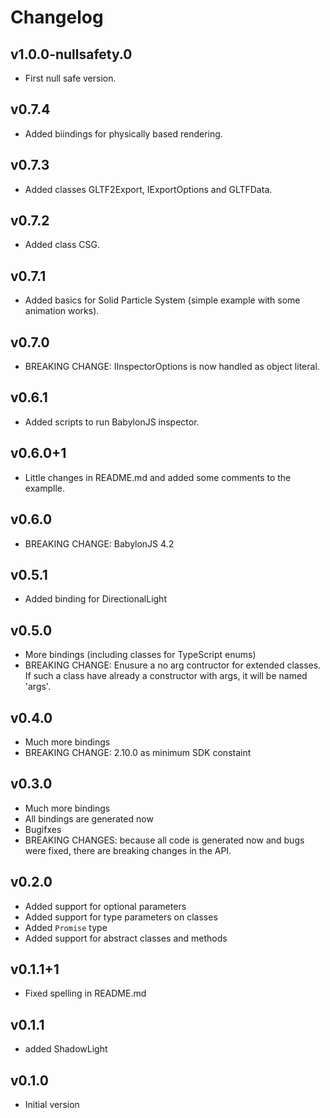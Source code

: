 # Changelog

## v1.0.0-nullsafety.0

- First null safe version.

## v0.7.4

- Added biindings for physically based rendering.

## v0.7.3

- Added classes GLTF2Export, IExportOptions and GLTFData.

## v0.7.2

- Added class CSG.

## v0.7.1

- Added basics for Solid Particle System (simple example with some animation works).

## v0.7.0

- BREAKING CHANGE: IInspectorOptions is now handled as object literal.

## v0.6.1

- Added scripts to run BabylonJS inspector.

## v0.6.0+1

- Little changes in README.md and added some comments to the examplle.

## v0.6.0

- BREAKING CHANGE: BabylonJS 4.2

## v0.5.1

- Added binding for DirectionalLight

## v0.5.0

- More bindings (including classes for TypeScript enums)
- BREAKING CHANGE: Enusure a no arg contructor for extended classes. If such a class have already a constructor with args, it will be named 'args'.

## v0.4.0

- Much more bindings
- BREAKING CHANGE: 2.10.0 as minimum SDK constaint

## v0.3.0

- Much more bindings
- All bindings are generated now
- Bugifxes
- BREAKING CHANGES: because all code is generated now and bugs were fixed, there are breaking changes in the API.

## v0.2.0

-   Added support for optional parameters
-   Added support for type parameters on classes
-   Added `Promise` type
-   Added support for abstract classes and methods

## v0.1.1+1

-   Fixed spelling in README.md

## v0.1.1

-   added ShadowLight

## v0.1.0

-   Initial version
